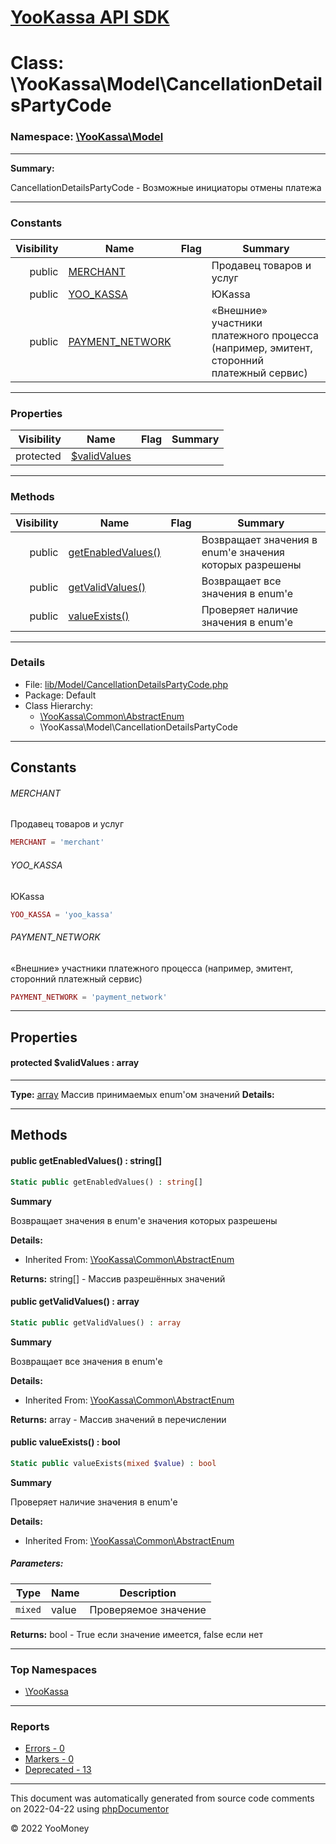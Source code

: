 # [YooKassa API SDK](../home.md)

# Class: \YooKassa\Model\CancellationDetailsPartyCode
### Namespace: [\YooKassa\Model](../namespaces/yookassa-model.md)
---
**Summary:**

CancellationDetailsPartyCode - Возможные инициаторы отмены платежа


---
### Constants
| Visibility | Name | Flag | Summary |
| ----------:| ---- | ---- | ------- |
| public | [MERCHANT](../classes/YooKassa-Model-CancellationDetailsPartyCode.md#constant_MERCHANT) |  | Продавец товаров и услуг |
| public | [YOO_KASSA](../classes/YooKassa-Model-CancellationDetailsPartyCode.md#constant_YOO_KASSA) |  | ЮKassa |
| public | [PAYMENT_NETWORK](../classes/YooKassa-Model-CancellationDetailsPartyCode.md#constant_PAYMENT_NETWORK) |  | «Внешние» участники платежного процесса (например, эмитент, сторонний платежный сервис) |

---
### Properties
| Visibility | Name | Flag | Summary |
| ----------:| ---- | ---- | ------- |
| protected | [$validValues](../classes/YooKassa-Model-CancellationDetailsPartyCode.md#property_validValues) |  |  |

---
### Methods
| Visibility | Name | Flag | Summary |
| ----------:| ---- | ---- | ------- |
| public | [getEnabledValues()](../classes/YooKassa-Common-AbstractEnum.md#method_getEnabledValues) |  | Возвращает значения в enum'е значения которых разрешены |
| public | [getValidValues()](../classes/YooKassa-Common-AbstractEnum.md#method_getValidValues) |  | Возвращает все значения в enum'e |
| public | [valueExists()](../classes/YooKassa-Common-AbstractEnum.md#method_valueExists) |  | Проверяет наличие значения в enum'e |

---
### Details
* File: [lib/Model/CancellationDetailsPartyCode.php](../../lib/Model/CancellationDetailsPartyCode.php)
* Package: Default
* Class Hierarchy: 
  * [\YooKassa\Common\AbstractEnum](../classes/YooKassa-Common-AbstractEnum.md)
  * \YooKassa\Model\CancellationDetailsPartyCode

---
## Constants
<a name="constant_MERCHANT" class="anchor"></a>
###### MERCHANT
Продавец товаров и услуг

```php
MERCHANT = 'merchant'
```


<a name="constant_YOO_KASSA" class="anchor"></a>
###### YOO_KASSA
ЮKassa

```php
YOO_KASSA = 'yoo_kassa'
```


<a name="constant_PAYMENT_NETWORK" class="anchor"></a>
###### PAYMENT_NETWORK
«Внешние» участники платежного процесса (например, эмитент, сторонний платежный сервис)

```php
PAYMENT_NETWORK = 'payment_network'
```



---
## Properties
<a name="property_validValues"></a>
#### protected $validValues : array
---
**Type:** <a href="../array"><abbr title="array">array</abbr></a>
Массив принимаемых enum&#039;ом значений
**Details:**



---
## Methods
<a name="method_getEnabledValues" class="anchor"></a>
#### public getEnabledValues() : string[]

```php
Static public getEnabledValues() : string[]
```

**Summary**

Возвращает значения в enum'е значения которых разрешены

**Details:**
* Inherited From: [\YooKassa\Common\AbstractEnum](../classes/YooKassa-Common-AbstractEnum.md)

**Returns:** string[] - Массив разрешённых значений


<a name="method_getValidValues" class="anchor"></a>
#### public getValidValues() : array

```php
Static public getValidValues() : array
```

**Summary**

Возвращает все значения в enum'e

**Details:**
* Inherited From: [\YooKassa\Common\AbstractEnum](../classes/YooKassa-Common-AbstractEnum.md)

**Returns:** array - Массив значений в перечислении


<a name="method_valueExists" class="anchor"></a>
#### public valueExists() : bool

```php
Static public valueExists(mixed $value) : bool
```

**Summary**

Проверяет наличие значения в enum'e

**Details:**
* Inherited From: [\YooKassa\Common\AbstractEnum](../classes/YooKassa-Common-AbstractEnum.md)

##### Parameters:
| Type | Name | Description |
| ---- | ---- | ----------- |
| <code lang="php">mixed</code> | value  | Проверяемое значение |

**Returns:** bool - True если значение имеется, false если нет



---

### Top Namespaces

* [\YooKassa](../namespaces/yookassa.md)

---

### Reports
* [Errors - 0](../reports/errors.md)
* [Markers - 0](../reports/markers.md)
* [Deprecated - 13](../reports/deprecated.md)

---

This document was automatically generated from source code comments on 2022-04-22 using [phpDocumentor](http://www.phpdoc.org/)

&copy; 2022 YooMoney